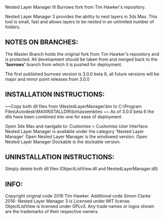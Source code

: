 Nested Layer Manager III Burrows fork from Tim Hawker's repository.

Nested Layer Manager 3 provides the ability to nest layers in 3ds Max. This tool is small, fast and allows layers to be nested in an unlimited number of folders.


NOTES ON BRANCHES:
--------------------------------------
The Master Branch holds the original fork from Tim Hawker's repository and is protected. All development should be taken from and merged back to the **'burrows'** branch from which it is pushed for deployment. 

The first published burrows version is 3.0.0 beta 6, all future versions will be major and minor point releases from 3.0.0

INSTALLATION INSTRUCTIONS:
--------------------------------------

~~Copy both dll files from \NestedLayerManager\bin to C:\Program Files\Autodesk\MAXINSTALLDIR\bin\assemblies ~~
As of 3.0.0 beta 6 the dlls have been combined into one for ease of deployment.

Open 3ds Max and navigate to: Customise > Customise User Interface.
Nested Layer Manager is available under the category 'Nested Layer Manager'
Open Nested Layer Manager is the windowed version.
Open Nested Layer Manager Dockable is the dockable version.


UNINSTALLATION INSTRUCTIONS:
--------------------------------------

Simply delete both dll files (ObjectListView.dll and NestedLayerManager.dll)


INFO:
--------------------------------------

Copyright original code 2016 Tim Hawker.
Additional code Simon Clarke 2016-
Nested Layer Manager 3 is Licensed under MIT license. 
ObjectListView is licensed under GPLv3.
Any trade names or logos shown are the trademarks of their respective owners.
